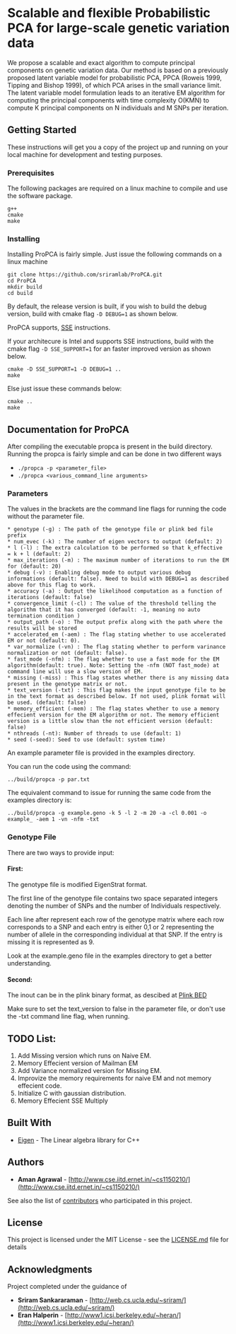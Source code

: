 # Scalable and flexible Probabilistic PCA for large-scale genetic variation data

We propose a scalable and exact algorithm to compute principal components on genetic variation data. Our method is based on a previously proposed latent variable model for probabilistic PCA, PPCA (Roweis 1999, Tipping and Bishop 1999), of which PCA arises in the small variance limit. The latent variable model formulation leads to an iterative EM algorithm for computing the principal components with time complexity O(KMN) to compute K principal components on N individuals and M SNPs per iteration.

## Getting Started

These instructions will get you a copy of the project up and running on your local machine for development and testing purposes.

### Prerequisites

The following packages are required on a linux machine to compile and use the software package.

```
g++
cmake
make
```

### Installing

Installing ProPCA is fairly simple. Just issue the following commands on a linux machine

```
git clone https://github.com/sriramlab/ProPCA.git
cd ProPCA
mkdir build
cd build
```
By default, the release version is built, if you wish to build the debug version, build with cmake flag `-D DEBUG=1` as shown below.

ProPCA supports, [SSE](https://en.wikipedia.org/wiki/Streaming_SIMD_Extensions) instructions.

If your architecure is Intel and supports SSE instructions, build with the cmake flag `-D SSE_SUPPORT=1` for an faster improved version as shown below.


```
cmake -D SSE_SUPPORT=1 -D DEBUG=1 ..
make
```

Else just issue these commands below:

```
cmake ..
make
```



## Documentation for ProPCA

After compiling the executable propca is present in the build directory.
Running the propca is fairly simple and can be done in two different ways

* ``./propca -p <parameter_file>``
* ``./propca <various_command_line arguments>``

### Parameters

The values in the brackets are the command line flags for running the code without the parameter file.

```
* genotype (-g) : The path of the genotype file or plink bed file prefix
* num_evec (-k) : The number of eigen vectors to output (default: 2)
* l (-l) : The extra calculation to be performed so that k_effective  = k + l (default: 2)
* max_iterations (-m) : The maximum number of iterations to run the EM for (default: 20)
* debug (-v) : Enabling debug mode to output various debug informations (default: false). Need to build with DEBUG=1 as described above for this flag to work.
* accuracy (-a) : Output the likelihood computation as a function of iterations (default: false)
* convergence_limit (-cl) : The value of the threshold telling the algorithm that it has converged (default: -1, meaning no auto termination condition )
* output_path (-o) : The output prefix along with the path where the results will be stored
* accelerated_em (-aem) : The flag stating whether to use accelerated EM or not (default: 0).
* var_normalize (-vn) : The flag stating whether to perform varinance normalization or not (default: false).
* fast_mode (-nfm) : The flag whether to use a fast mode for the EM algorithm(default: true). Note: Setting the -nfm (NOT fast_mode) at command line will use a slow version of EM.
* missing (-miss) : This flag states whether there is any missing data present in the genotype matrix or not. 
* text_version (-txt) : This flag makes the input genotype file to be in the text format as described below. If not used, plink format will be used. (default: false)
* memory_efficient (-mem) : The flag states whether to use a memory effecient version for the EM algorithm or not. The memory efficient version is a little slow than the not efficient version (default: false)
* nthreads (-nt): Number of threads to use (default: 1)
* seed (-seed): Seed to use (default: system time)

```

An example parameter file is provided in the examples directory.

You can run the code using the command:

```
../build/propca -p par.txt
``` 

The equivalent command to issue for running the same code from the examples directory is:

```
../build/propca -g example.geno -k 5 -l 2 -m 20 -a -cl 0.001 -o example_ -aem 1 -vn -nfm -txt
```

### Genotype File

There are two ways to provide input:

#### First:

The genotype file is modified EigenStrat format. 

The first line of the genotype file contains two space separated integers denoting the number of SNPs and the number of Individuals respectively.

Each line after represent each row of the genotype matrix where each row corresponds to a SNP and each entry is either 0,1 or 2 representing the number of allele in the corresponding individual at that SNP. If the entry is missing it is represented as 9.

Look at the example.geno file in the examples directory to get a better understanding. 

#### Second:

The inout can be in the plink binary format, as descibed at [Plink BED](https://www.cog-genomics.org/plink/1.9/input#bed)

Make sure to set the text_version to false in the parameter file, or don't use the -txt command line flag, when running. 

## TODO List:

1. Add Missing version which runs on Naive EM.
2. Memory Effecient version of Mailman EM
3. Add Variance normalized version for Missing EM.
4. Improvize the memory requirements for naive EM and not memory effecient code.
5. Initialize C with gaussian distribution.
6. Memory Effecient SSE Multiply



## Built With

* [Eigen](http://eigen.tuxfamily.org/) - The Linear algebra library for C++

## Authors

* **Aman Agrawal** - [http://www.cse.iitd.ernet.in/~cs1150210/](http://www.cse.iitd.ernet.in/~cs1150210/)

See also the list of [contributors](https://github.com/aman71197/ProPCA/graphs/contributors) who participated in this project.

## License

This project is licensed under the MIT License - see the [LICENSE.md](LICENSE.md) file for details

## Acknowledgments

Project completed under the guidance of

* **Sriram Sankararaman** - [http://web.cs.ucla.edu/~sriram/](http://web.cs.ucla.edu/~sriram/)
* **Eran Halperin** - [http://www1.icsi.berkeley.edu/~heran/](http://www1.icsi.berkeley.edu/~heran/)
